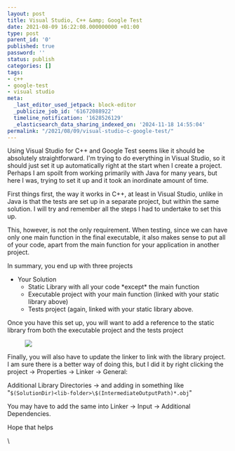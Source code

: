 ```yaml
---
layout: post
title: Visual Studio, C++ &amp; Google Test
date: 2021-08-09 16:22:08.000000000 +01:00
type: post
parent_id: '0'
published: true
password: ''
status: publish
categories: []
tags:
- c++
- google-test
- visual studio
meta:
  _last_editor_used_jetpack: block-editor
  _publicize_job_id: '61672088922'
  timeline_notification: '1628526129'
  _elasticsearch_data_sharing_indexed_on: '2024-11-18 14:55:04'
permalink: "/2021/08/09/visual-studio-c-google-test/"
---
```


Using Visual Studio for C++ and Google Test seems like it should be
absolutely straightforward. I\'m trying to do everything in Visual
Studio, so it should just set it up automatically right at the start
when I create a project. Perhaps I am spoilt from working primarily with
Java for many years, but here I was, trying to set it up and it took an
inordinate amount of time.

First things first, the way it works in C++, at least in Visual Studio,
unlike in Java is that the tests are set up in a separate project, but
within the same solution. I will try and remember all the steps I had to
undertake to set this up.

This, however, is not the only requirement. When testing, since we can
have only one main function in the final executable, it also makes sense
to put all of your code, apart from the main function for your
application in another project.

In summary, you end up with three projects

-   Your Solution
    -   Static Library with all your code \*except\* the main function
    -   Executable project with your main function (linked with your
        static library above)
    -   Tests project (again, linked with your static library above.

Once you have this set up, you will want to add a reference to the
static library from both the executable project and the tests project

<figure class="wp-block-image size-large">
<a href="https://drone-ah.com/wp-content/uploads/2021/08/image.png"><img
src="%7B%7Bsite.baseurl%7D%7D/assets/2021/08/image.png?w=622"
class="wp-image-1255" /></a>
</figure>

Finally, you will also have to update the linker to link with the
library project. I am sure there is a better way of doing this, but I
did it by right clicking the project -\> Properties -\> Linker -\>
General:

Additional Library Directories -\> and adding in something like
\"`$(SolutionDir)<lib-folder>\$(IntermediateOutputPath)*.obj`\"

You may have to add the same into Linker -\> Input -\> Additional
Dependencies.

Hope that helps

\
